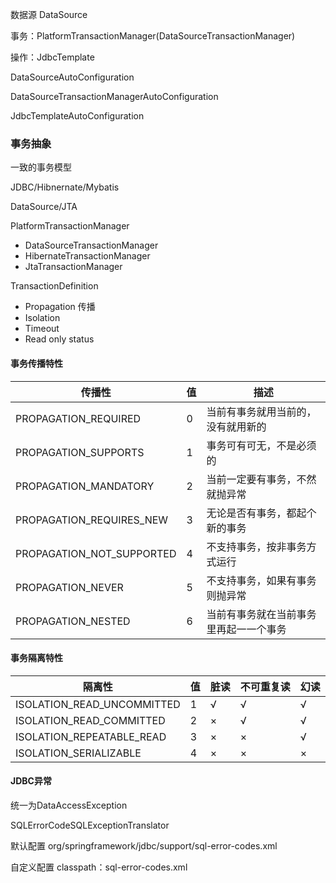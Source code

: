 数据源 DataSource

事务：PlatformTransactionManager(DataSourceTransactionManager)

操作：JdbcTemplate



DataSourceAutoConfiguration

DataSourceTransactionManagerAutoConfiguration

JdbcTemplateAutoConfiguration

### 事务抽象

一致的事务模型

JDBC/Hibnernate/Mybatis

DataSource/JTA



PlatformTransactionManager

* DataSourceTransactionManager
* HibernateTransactionManager
* JtaTransactionManager



TransactionDefinition

* Propagation 传播
* Isolation
* Timeout
* Read only status

#### 事务传播特性

| 传播性                    | 值   | 描述                                   |
| ------------------------- | ---- | -------------------------------------- |
| PROPAGATION_REQUIRED      | 0    | 当前有事务就用当前的，没有就用新的     |
| PROPAGATION_SUPPORTS      | 1    | 事务可有可无，不是必须的               |
| PROPAGATION_MANDATORY     | 2    | 当前一定要有事务，不然就抛异常         |
| PROPAGATION_REQUIRES_NEW  | 3    | ⽆论是否有事务，都起个新的事务         |
| PROPAGATION_NOT_SUPPORTED | 4    | 不⽀持事务，按⾮事务⽅式运行           |
| PROPAGATION_NEVER         | 5    | 不支持事务，如果有事务则抛异常         |
| PROPAGATION_NESTED        | 6    | 当前有事务就在当前事务⾥再起⼀一个事务 |

#### 事务隔离特性

| 隔离性                     | 值   | 脏读 | 不可重复读 | 幻读 |
| -------------------------- | ---- | ---- | ---------- | ---- |
| ISOLATION_READ_UNCOMMITTED | 1    | √    | √          | √    |
| ISOLATION_READ_COMMITTED   | 2    | ×    | √          | √    |
| ISOLATION_REPEATABLE_READ  | 3    | ×    | ×          | √    |
| ISOLATION_SERIALIZABLE     | 4    | ×    | ×          | ×    |

#### JDBC异常

统一为DataAccessException

SQLErrorCodeSQLExceptionTranslator

默认配置 org/springframework/jdbc/support/sql-error-codes.xml

自定义配置 classpath：sql-error-codes.xml